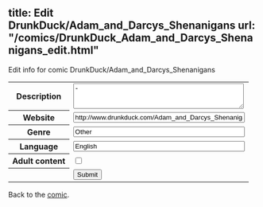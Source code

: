 title: Edit DrunkDuck/Adam_and_Darcys_Shenanigans
url: "/comics/DrunkDuck_Adam_and_Darcys_Shenanigans_edit.html"
---
Edit info for comic DrunkDuck/Adam_and_Darcys_Shenanigans

<form name="comic" action="http://gaepostmail.appspot.com/comic/" method="post">
<table class="comicinfo">
<tr>
<th>Description</th><td><textarea name="description" cols="40" rows="3">-</textarea></td>
</tr>
<tr>
<th>Website</th><td><input type="text" name="url" value="http://www.drunkduck.com/Adam_and_Darcys_Shenanigans/" size="40"/></td>
</tr>
<tr>
<th>Genre</th><td><input type="text" name="genre" value="Other" size="40"/></td>
</tr>
<tr>
<th>Language</th><td><input type="text" name="language" value="English" size="40"/></td>
</tr>
<tr>
<th>Adult content</th><td><input type="checkbox" name="adult" value="adult" /></td>
</tr>
<tr>
<th></th><td>
<input type="hidden" name="comic" value="DrunkDuck_Adam_and_Darcys_Shenanigans" />
<input type="submit" name="submit" value="Submit" />
</td>
</tr>
</table>
</form>

Back to the [comic](DrunkDuck_Adam_and_Darcys_Shenanigans.html).
